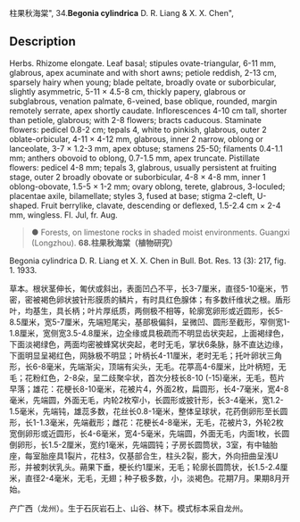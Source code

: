 柱果秋海棠",
34.**Begonia cylindrica** D. R. Liang & X. X. Chen",

## Description
Herbs. Rhizome elongate. Leaf basal; stipules ovate-triangular, 6-11 mm, glabrous, apex acuminate and with short awns; petiole reddish, 2-13 cm, sparsely hairy when young; blade peltate, broadly ovate or suborbicular, slightly asymmetric, 5-11 × 4.5-8 cm, thickly papery, glabrous or subglabrous, venation palmate, 6-veined, base oblique, rounded, margin remotely serrate, apex shortly caudate. Inflorescences 4-10 cm tall, shorter than petiole, glabrous; with 2-8 flowers; bracts caducous. Staminate flowers: pedicel 0.8-2 cm; tepals 4, white to pinkish, glabrous, outer 2 oblate-orbicular, 4-11 × 4-12 mm, glabrous, inner 2 narrow, oblong or lanceolate, 3-7 × 1.2-3 mm, apex obtuse; stamens 25-50; filaments 0.4-1.1 mm; anthers obovoid to oblong, 0.7-1.5 mm, apex truncate. Pistillate flowers: pedicel 4-8 mm; tepals 3, glabrous, usually persistent at fruiting stage, outer 2 broadly obovate or suborbicular, 4-8 × 4-8 mm, inner 1 oblong-obovate, 1.5-5 × 1-2 mm; ovary oblong, terete, glabrous, 3-loculed; placentae axile, bilamellate; styles 3, fused at base; stigma 2-cleft, U-shaped. Fruit berrylike, clavate, descending or deflexed, 1.5-2.4 cm × 2-4 mm, wingless. Fl. Jul, fr. Aug.

> ● Forests, on limestone rocks in shaded moist environments. Guangxi (Longzhou).
**68.柱果秋海棠（植物研究）**

Begonia cylindrica D. R. Liang et X. X. Chen in Bull. Bot. Res. 13 (3): 217, fig. 1. 1933.

草本。根状茎伸长，匍伏或斜出，表面凹凸不平，长3-7厘米，直径5-10毫米，节密，密被褐色卵状披针形膜质的鳞片，有时具红色腺体；有多数纤维状之根。盾形叶，均基生，具长柄；叶片厚纸质，两侧极不相等，轮廓宽卵形或近圆形，长5-8.5厘米，宽5-7厘米，先端短尾尖，基部极偏斜，呈微凹、圆形至截形，窄侧宽1-1.8厘米，宽侧宽3.5-4.8厘米，边全缘或具极疏而不明显齿状突起，上面褐绿色，下面淡褐绿色，两面均密被蜂窝状突起，老时无毛，掌状6条脉，脉不直达边缘，下面明显呈褐红色，网脉极不明显；叶柄长4-11厘米，老时无毛；托叶卵状三角形，长6-8毫米，先端渐尖，顶端有尖头，无毛。花葶高4-6厘米，比叶柄短，无毛；花粉红色，2-8朵，呈二歧聚伞状，首次分枝长8-10 (-15)毫米，无毛，苞片早落；雄花：花梗长8-10毫米，花被片4，外面2枚，扁圆形，长4-7毫米，宽4-8毫米，先端圆，外面无毛，内轮2枚窄小，长圆形或披针形，长3-4毫米，宽1.2-1.5毫米，先端钝，雄蕊多数，花丝长0.8-1毫米，整体呈球状，花药倒卵形至长圆形，长1-1.3毫米，先端截形；雌花：花梗长4-8毫米，无毛，花被片3，外轮2枚宽倒卵形或近圆形，长4-6毫米，宽4-5毫米，先端圆，外面无毛，内面1枚，长圆倒卵形，长1.5-2厘米，宽约1毫米，先端圆钝；子房长圆筒状，3室，有中轴胎座，每室胎座具1裂片，花柱3，仅基部合生，柱头2裂，膨大，外向扭曲呈浅U形，并被刺状乳头。蒴果下垂，梗长约1厘米，无毛；轮廓长圆筒状，长1.5-2.4厘米，直径2-4毫米，无毛，无翅；种子极多数，小，淡褐色。花期7月。果期8月开始。

产广西（龙州）。生于石灰岩石上、山谷、林下。模式标本采自龙州。
